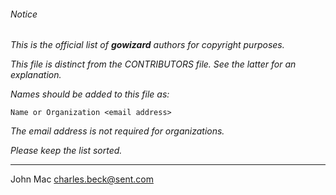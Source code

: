 ###### Notice

*This is the official list of ***gowizard*** authors for copyright
purposes.*

*This file is distinct from the CONTRIBUTORS file. See the latter for an
explanation.*

*Names should be added to this file as:*

	Name or Organization <email address>

*The email address is not required for organizations.*

*Please keep the list sorted.*

* * *

John Mac <charles.beck@sent.com>

